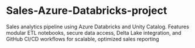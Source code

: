 # Sales-Azure-Databricks-project
Sales analytics pipeline using Azure Databricks and Unity Catalog. Features modular ETL notebooks, secure data access, Delta Lake integration, and GitHub CI/CD workflows for scalable, optimized sales reporting
